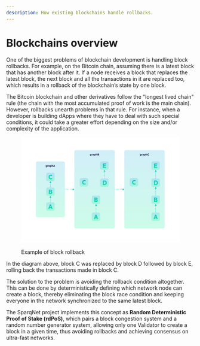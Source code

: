 ```yaml
---
description: How existing blockchains handle rollbacks.
---
```


# Blockchains overview

One of the biggest problems of blockchain development is handling block rollbacks. For example, on the Bitcoin chain, assuming there is a latest block that has another block after it. If a node receives a block that replaces the latest block, the next block and all the transactions in it are replaced too, which results in a rollback of the blockchain’s state by one block.

The Bitcoin blockchain and other derivatives follow the "longest lived chain" rule (the chain with the most accumulated proof of work is the main chain). However, rollbacks unearth problems in that rule. For instance, when a developer is building dApps where they have to deal with such special conditions, it could take a greater effort depending on the size and/or complexity of the application.

<figure><img src="../.gitbook/assets/Diagram 6.png" alt=""><figcaption><p>Example of block rollback</p></figcaption></figure>

In the diagram above, block C was replaced by block D followed by block E, rolling back the transactions made in block C.

The solution to the problem is avoiding the rollback condition altogether. This can be done by deterministically defining which network node can create a block, thereby eliminating the block race condition and keeping everyone in the network synchronized to the same latest block.

The SparqNet project implements this concept as **Random Deterministic Proof of Stake (rdPoS)**, which pairs a block congestion system and a random number generator system, allowing only one Validator to create a block in a given time, thus avoiding rollbacks and achieving consensus on ultra-fast networks.
